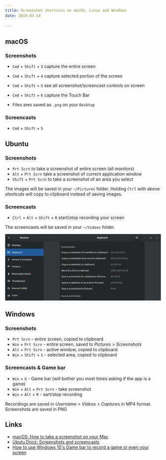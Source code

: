 ```yaml
---
title: Screenshot shortcuts on macOS, Linux and Windows
date: 2019-03-14

---
```


macOS
---

### Screenshots

- `Cmd` + `Shift` + `3` capture the entire screen
- `Cmd` + `Shift` + `4` capture selected portion of the screen
- `Cmd` + `Shift` + `5` see all screenshot/screencast controls on screen
- `Cmd` + `Shift` + `6` capture the Touch Bar

- Files ares saved as `.png` on your `Desktop`

### Screencasts

- `Cmd` + `Shift` + `5`

Ubuntu
---

### Screenshots

- `Prt Scrn` to take a screenshot of entire screen (all monitors) 
- `Alt` + `Prt Scrn` take a screenshot of current application window
- `Shift` + `Prt Scrn` to take a screenshot of an area you select

The images will be saved in your `~/Pictures` folder. Holding `Ctrl` with above shortcuts will copy to clipboard instead of saving images.

### Screencasts

- `Ctrl` + `Alt` + `Shift` + `R` start/stop recording your screen

The screencasts will be saved in your `~/Videos` folder.

![Ubuntu Keybaord Shortcuts for Screenshots](/img/ubuntu_screenshot_shortcuts.png)


Windows
---

### Screenshots

- `Prt Scrn` - entire screen, copied to clipboard
- `Win` + `Prt Scrn` - entire screen, saved to _Pictures > Screenshots_
- `Alt` + `Prt Scrn` - active window, copied to clipboard
- `Win` + `Shift` + `S` - selected area, copied to clipboard

### Screencasts & Game bar

- `Win` + `G` - Game bar (will bother you most times asking if the app is a game)
- `Win` + `Alt` + `Prt Scrn` - take screenshot
- `Win` + `Alt` + `R` - sart/stop recording

Recordings are saved in _Username > Videos > Captures_ in MP4 format. Screenshots are saved in PNG

Links
---

- [macOS: How to take a screenshot on your Mac](https://support.apple.com/en-us/HT201361)
- [Ubutu Docs: Screenshots and screencasts](https://help.ubuntu.com/stable/ubuntu-help/screen-shot-record.html)
- [How to use Windows 10's Game bar to record a game or even your screen](https://www.polygon.com/2015/7/31/9081715/windows-10-game-bar-how-to-record-screen-video)